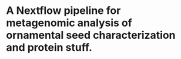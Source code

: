 # A Nextflow pipeline for metagenomic analysis of ornamental seed characterization and protein stuff.